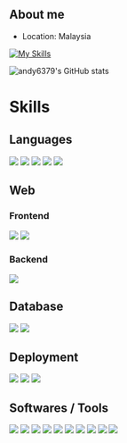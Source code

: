 ## About me
- Location: Malaysia


[![My Skills](https://skillicons.dev/icons?i=typescript,vue,go)](https://skillicons.dev)

<!-- ## Links
<p align="center">
  <samp>
  </samp>
</p> -->

![andy6379's GitHub stats](https://github-readme-stats.vercel.app/api?username=andy6379&show_icons=true&theme=tokyonight)

# Skills
## Languages
![](https://img.shields.io/badge/-HTML-E34F26?style=for-the-badge&logo=html5&logoColor=white)
![](https://img.shields.io/badge/CSS3-1572B6?style=for-the-badge&logo=css3&logoColor=white)
![](https://img.shields.io/badge/JavaScript-F7DF1E?style=for-the-badge&logo=javascript&logoColor=white)
![](https://img.shields.io/badge/TypeScript-007ACC?style=for-the-badge&logo=typescript&logoColor=white)
![](https://img.shields.io/badge/-GO-00ADD8?style=for-the-badge&logo=go&logoColor=white)

## Web
### Frontend
![](https://img.shields.io/badge/Vue.js-35495E?style=for-the-badge&logo=vue.js&logoColor=4FC08D)
![](https://img.shields.io/badge/Tailwind_CSS-38B2AC?style=for-the-badge&logo=tailwind-css&logoColor=white)

### Backend
![](https://img.shields.io/badge/-GO-00ADD8?style=for-the-badge&logo=go&logoColor=white)

## Database
![](https://img.shields.io/badge/MySQL-00000F?style=for-the-badge&logo=mysql&logoColor=white)
![](https://img.shields.io/badge/MongoDB-4EA94B?style=for-the-badge&logo=mongodb&logoColor=white)

## Deployment
![](https://img.shields.io/badge/GitHub-100000?style=for-the-badge&logo=github&logoColor=white)
![](https://img.shields.io/badge/-Git-F05032?style=for-the-badge&logo=git&logoColor=white)
![](https://img.shields.io/badge/-Docker-2496ED?style=for-the-badge&logo=docker&logoColor=white)

## Softwares / Tools
![](https://img.shields.io/badge/-elastic-005571?style=for-the-badge&logo=elastic&logoColor=white)
![](https://img.shields.io/badge/-Figma-F24E1E?style=for-the-badge&logo=figma&logoColor=white)
![](https://img.shields.io/badge/-VS%20Code-007ACC?style=for-the-badge&logo=visual%20studio%20code&logoColor=white)
![](https://img.shields.io/badge/-goland-000000?style=for-the-badge&logo=goland&logoColor=white)
![](https://img.shields.io/badge/-adobe%20Xd-FF61F6?style=for-the-badge&logo=adobeXd&logoColor=white)
![](https://img.shields.io/badge/-adoben%20auditio-9999FF?style=for-the-badge&logo=adobeaudition&logoColor=white)
![](https://img.shields.io/badge/-adobe%20illustrator-FF9A00?style=for-the-badge&logo=adobeillustrator&logoColor=white)
![](https://img.shields.io/badge/-Adobe%20Premiere%20Pro-9999FF?style=for-the-badge&logo=adobe%20premiere%20pro&logoColor=white)
![](https://img.shields.io/badge/-Adobe%20Photoshop-31A8FF?style=for-the-badge&logo=adobe%20photoshop&logoColor=white)
![](https://img.shields.io/badge/-Adobe%20After%20Effects-9999FF?style=for-the-badge&logo=adobe%20after%20effects&logoColor=white)
